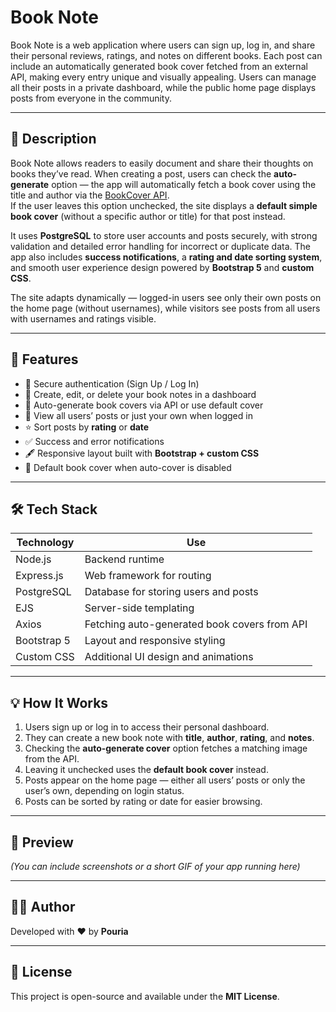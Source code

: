 # Book Note

Book Note is a web application where users can sign up, log in, and share their personal reviews, ratings, and notes on different books. Each post can include an automatically generated book cover fetched from an external API, making every entry unique and visually appealing. Users can manage all their posts in a private dashboard, while the public home page displays posts from everyone in the community.

---

## 🧠 Description

Book Note allows readers to easily document and share their thoughts on books they’ve read. When creating a post, users can check the **auto-generate** option — the app will automatically fetch a book cover using the title and author via the [BookCover API](https://bookcover.longitood.com/bookcover).  
If the user leaves this option unchecked, the site displays a **default simple book cover** (without a specific author or title) for that post instead.  

It uses **PostgreSQL** to store user accounts and posts securely, with strong validation and detailed error handling for incorrect or duplicate data. The app also includes **success notifications**, a **rating and date sorting system**, and smooth user experience design powered by **Bootstrap 5** and **custom CSS**.  

The site adapts dynamically — logged-in users see only their own posts on the home page (without usernames), while visitors see posts from all users with usernames and ratings visible.  

---

## 🚀 Features

- 🔐 Secure authentication (Sign Up / Log In)
- 🧾 Create, edit, or delete your book notes in a dashboard  
- 🌆 Auto-generate book covers via API or use default cover  
- 💬 View all users’ posts or just your own when logged in  
- ⭐ Sort posts by **rating** or **date**  
- ✅ Success and error notifications  
- 🖋️ Responsive layout built with **Bootstrap + custom CSS**  
- 🧱 Default book cover when auto-cover is disabled  

---

## 🛠️ Tech Stack

| Technology     | Use |
|----------------|-----|
| Node.js        | Backend runtime |
| Express.js     | Web framework for routing |
| PostgreSQL     | Database for storing users and posts |
| EJS            | Server-side templating |
| Axios          | Fetching auto-generated book covers from API |
| Bootstrap 5    | Layout and responsive styling |
| Custom CSS     | Additional UI design and animations |

---

## 💡 How It Works

1. Users sign up or log in to access their personal dashboard.  
2. They can create a new book note with **title**, **author**, **rating**, and **notes**.  
3. Checking the **auto-generate cover** option fetches a matching image from the API.  
4. Leaving it unchecked uses the **default book cover** instead.  
5. Posts appear on the home page — either all users’ posts or only the user’s own, depending on login status.  
6. Posts can be sorted by rating or date for easier browsing.  

---

## 📸 Preview

_(You can include screenshots or a short GIF of your app running here)_

---

## 🧑‍💻 Author

Developed with ❤️ by **Pouria**

---

## 🪪 License

This project is open-source and available under the **MIT License**.
